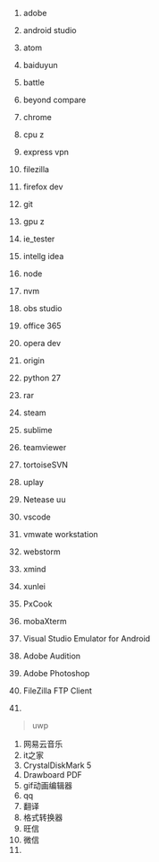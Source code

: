1. adobe
2. android studio
3. atom
4. baiduyun
5. battle
6. beyond compare
7. chrome
8. cpu z
9. express vpn
10. filezilla
11. firefox dev
12. git
13. gpu z
14. ie_tester
15. intellg idea
16. node
17. nvm
18. obs studio
19. office 365
20. opera dev
21. origin
22. python 27
23. rar
24. steam
25. sublime
26. teamviewer
27. tortoiseSVN
28. uplay
29. Netease uu
30. vscode
31. vmwate workstation
32. webstorm
33. xmind
34. xunlei

35. PxCook
36. mobaXterm
37. Visual Studio Emulator for Android
38. Adobe Audition
39. Adobe Photoshop
40. FileZilla FTP Client
41.

> uwp
1. 网易云音乐
2. it之家
3. CrystalDiskMark 5
4. Drawboard PDF
5. gif动画编辑器
6. qq
7. 翻译
8. 格式转换器
9. 旺信
10. 微信
11.  
